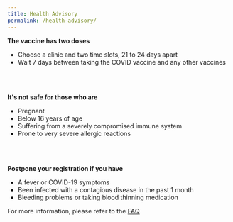 ```yaml
---
title: Health Advisory
permalink: /health-advisory/
---
```

**The vaccine has two doses**
* Choose a clinic and two time slots, 21 to 24 days apart
* Wait 7 days between taking the COVID vaccine and any other vaccines
<br/>
<br/>

**It's not safe for those who are**
* Pregnant
* Below 16 years of age
* Suffering from a severely compromised immune system
* Prone to very severe allergic reactions
<br/>
<br/>

**Postpone your registration if you have**
* A fever or COVID-19 symptoms
* Been infected with a contagious disease in the past 1 month
* Bleeding problems or taking blood thinning medication

For more information, please refer to the [FAQ](\faq)